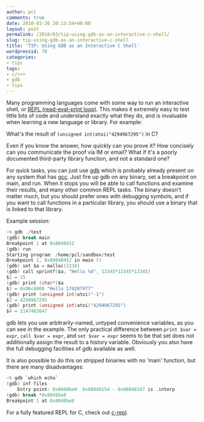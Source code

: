 ```yaml
---
author: pcl
comments: true
date: 2010-03-26 20:13:54+00:00
layout: post
permalink: /2010/03/tip-using-gdb-as-an-interactive-c-shell/
slug: tip-using-gdb-as-an-interactive-c-shell
title: 'TIP: Using GDB as an Interactive C Shell'
wordpressid: 70
categories:
- tips
tags:
- c/c++
- gdb
- tips
---
```


Many programming languages come with some way to run an interactive shell, or [REPL (read-eval-print loop)](http://en.wikipedia.org/wiki/REPL). This makes it extremely easy to test little bits of code and understand exactly what they do, and is invaluable when learning a new language or library. For example:

What's the result of `(unsigned int)atoi("4294967295")` in C?

Even if you know the answer, how quickly can you prove it? How concisely can you communicate the proof via IM or email? What if it's a poorly documented third-party library function, and not a standard one?

For quick tasks, you can just use [gdb](http://www.gnu.org/software/gdb/) which is probably already present on any system that has [gcc](http://gcc.gnu.org/). Just fire up gdb on any binary, set a breakpoint on main, and run. When it stops you will be able to call functions and examine their results, and many other common REPL tasks. The binary doesn't matter much, but you should prefer ones with debugging symbols, and if you want to call functions in a particular library, you should use a binary that is linked to that library.

Example session:

~~~ c
~% gdb ./test
(gdb) break main
Breakpoint 1 at 0x8048452
(gdb) run
Starting program: /home/pcl/sandbox/test
Breakpoint 1, 0x08048452 in main ()
(gdb) set $a = malloc(1234)
(gdb) call sprintf($a, "Hello %d", 12345*12345*12345)
$1 = 15
(gdb) print (char*)$a
$2 = 0x96c6008 "Hello 170287977"
(gdb) print (unsigned int)atoi("-1")
$3 = 4294967295
(gdb) print (unsigned int)atoi("4294967295")
$4 = 2147483647
~~~

gdb lets you use arbitrarily-named, untyped convenience variables, as you can see in the example. The only practical difference between `print $var = expr`, `call $var = expr`, and `set $var = expr` seems to be that set does not additionally assign the result to a history variable. Obviously you also have the full debugging facilities of gdb available as well.

It is also possible to do this on stripped binaries with no 'main' function, but there are many disadvantages:

~~~ c
~% gdb `which echo`
(gdb) inf files
	Entry point: 0x8048be0	0x08048154 - 0x08048167 is .interp
(gdb) break *0x8048be0
Breakpoint 1 at 0x8048be0
~~~

For a fully featured REPL for C, check out [c-repl](http://neugierig.org/software/c-repl/).
